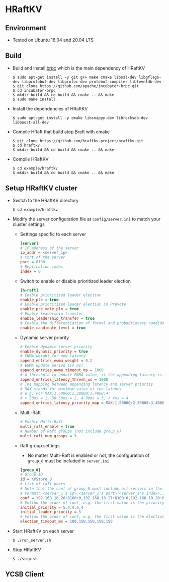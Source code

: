 # HRaftKV

## Environment

* Tested on Ubuntu 16.04 and 20.04 LTS

## Build

* Build and install [brpc](https://github.com/brpc/brpc/blob/master/docs/cn/getting_started.md) which is the main dependency of HRaftKV

  ```shell
  $ sudo apt-get install -y git g++ make cmake libssl-dev libgflags-dev libprotobuf-dev libprotoc-dev protobuf-compiler libleveldb-dev
  $ git clone https://github.com/apache/incubator-brpc.git
  $ cd incubator-brpc
  $ mkdir build && cd build && cmake .. && make
  $ sudo make install
  ```

* Install the dependencies of HRaftKV

  ```shell
  $ sudo apt-get install -y cmake libsnappy-dev librocksdb-dev libboost-all-dev
  ```

* Compile HRaft that build atop Braft with cmake

  ```shell
  $ git clone https://github.com/hraftkv-project/hraftkv.git
  $ cd hraftkv
  $ mkdir build && cd build && cmake .. && make
  ```

* Compile HRaftKV

  ```shell
  $ cd example/hraftkv
  $ mkdir build && cd build && cmake .. && make
  ```

## Setup HRaftKV cluster

* Switch to the HRaftKV directory

  ```shell
  $ cd example/hraftkv
  ```

* Modify the server configuration file at `config/server.ini` to match your cluster settings

  * Settings specific to each server

    ```ini
    [server]
    # IP address of the server
    ip_addr = <server_ip>
    # Port of the server
    port = 8100
    # Replication index
    index = 0
    ```

  * Switch to enable or disable prioritized leader election

    ```ini
    [h-raft]
    # Enable prioritized leader election
    enable_ple = true
    # Enable prioritized leader election in PreVote
    enable_pre_vote_ple = true
    # Enable leadership transfer
    enable_leadership_transfer = true
    # Enable the differentiation of formal and probabtionary candidate
    enable_candidate_level = true
    ```

  * Dynamic server priority

    ```ini
    # Enable dynamic server priority
    enable_dynamic_priority = true
    # EWMA weight for new latency
    append_entries_ewma_weight = 0.2
    # EWMA update period (in ms)
    append_entries_ewma_timeout_ms = 1000
    # A threshold to update EWMA value, if the appending latency is lower than the threshold, do not update the EWMA value
    append_entries_latency_thresh_us = 1000
    # The mapping between appending latency and server priority
    # MAX stands for maximum value of the latency
    # e.g. For MAX:1,50000:2,30000:3,4000:4: 
    # > 50ms = 1, 30-50ms = 2, 4-30ms = 3, < 4ms = 4
    append_entries_latency_priority_map = MAX:1,50000:2,30000:3,4000:4
    ```

  * Multi-Raft

    ```ini
    # Enable Multi-Raft
    multi_raft_enable = true
    # Number of Raft groups (not include group_0)
    multi_raft_num_groups = 3
    ```

  * Raft group settings

    * No matter Multi-Raft is enabled or not, the configuration of `group_0` must be included in `server.ini`

    ```ini
    [group_0]
    # Group ID
    id = KVStore_0
    # List of raft peers
    # Note that the conf of group_0 must include all servers in the cluster
    # Format: <server_1's ip>:<server_1's port>:<server_1's index>,...
    conf = 192.168.10.26:8100:0,192.168.10.27:8100:0,192.168.10.28:8100:0
    # Follow the order of conf, e.g. the first value is the priority of server 1 in group_0
    initial_priority = 5,4,4,4,4
    initial_leader_priority = 5
    # Follow the order of conf, e.g. the first value is the election timeout of server 1 in group_0
    election_timeout_ms = 100,150,150,150,150
    ```

* Start HRaftKV on each server

  ```shell
  $ ./run_server.sh
  ```

* Stop HRaftKV

  ```shell
  $ ./stop.sh
  ```

## YCSB Client


